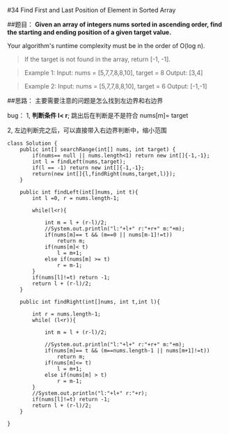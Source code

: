 

#34 Find First and Last Position of Element in Sorted Array


##题目：
**Given an array of integers nums sorted in ascending order, find the starting and ending position of a given target value.**

Your algorithm's runtime complexity must be in the order of O(log n).

>If the target is not found in the array, return [-1, -1].

>Example 1:
Input: nums = [5,7,7,8,8,10], target = 8
Output: [3,4]

>Example 2:
Input: nums = [5,7,7,8,8,10], target = 6
Output: [-1,-1]


##思路：
主要需要注意的问题是怎么找到左边界和右边界

bug：
1, **判断条件 l< r**; 跳出后在判断是不是符合 nums[m]= target

2, 左边判断完之后，可以直接带入右边界判断中，缩小范围

~~~
class Solution {
    public int[] searchRange(int[] nums, int target) {
        if(nums== null || nums.length<1) return new int[]{-1,-1};
        int l = findLeft(nums,target);
        if(l == -1) return new int[]{-1,-1};
        return(new int[]{l,findRight(nums,target,l)});
    }
    
    public int findLeft(int[]nums, int t){
        int l =0, r = nums.length-1;

        while(l<r){
            
            int m = l + (r-l)/2;
            //System.out.println("l:"+l+" r:"+r+" m:"+m);
            if(nums[m]== t && (m==0 || nums[m-1]!=t))
                return m;
            if(nums[m]< t)
                l = m+1;
            else if(nums[m] >= t)
                r = m-1;
        }
        if(nums[l]!=t) return -1;
        return l + (r-l)/2;
    }
    
    public int findRight(int[]nums, int t,int l){
        
        int r = nums.length-1;
        while( (l<r)){
            
            int m = l + (r-l)/2;
            
            //System.out.println("l:"+l+" r:"+r+" m:"+m);
            if(nums[m]== t && (m==nums.length-1 || nums[m+1]!=t))
                return m;
            if(nums[m]<= t)
                l = m+1;
            else if(nums[m] > t)
                r = m-1;
        }
        //System.out.println("l:"+l+" r:"+r);
        if(nums[l]!=t) return -1;
        return l + (r-l)/2;
    }

}

~~~
